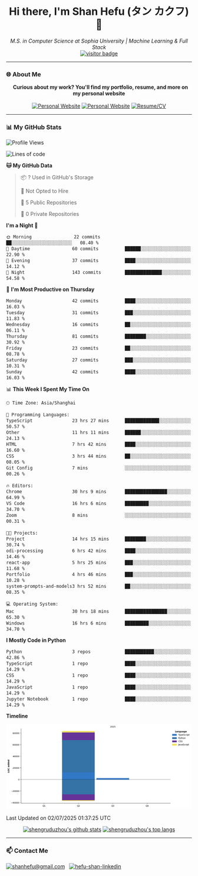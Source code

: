 <h1 align="center">
  Hi there, I'm Shan Hefu (タン カクフ) 👋
</h1>

<p align="center">
  <em>M.S. in Computer Science at Sophia University | Machine Learning & Full Stack </em>
  <br />
  <a href="https://github.com/shengruduzhou">
    <img src="https://visitor-badge.laobi.icu/badge?page_id=shengruduzhou.shengruduzhou&left_text=Visitors" alt="visitor badge"/>
  </a>
</p>

---

### 🌐 About Me

<p align="center">
  <b>Curious about my work? You'll find my portfolio, resume, and more on my personal website</b>
  <br><br>
  <a href="http://shengruduzhou.github.io/" target="blank" rel="noreferrer"><img src="https://img.shields.io/badge/Mypage-222222?style=for-the-badge&logo=githubpages&logoColor=white" alt="Personal Website"/></a>
  <a href="https://shanhefu-portfolio.vercel.app/" target="blank" rel="noreferrer"><img src="https://img.shields.io/badge/Portfolio-28a745?style=for-the-badge&logo=google-chrome&logoColor=white" alt="Personal Website"/></a>
  <a href="https://shengruduzhou.github.io/about%20me/2025/06/05/Introduction.html" target="blank" rel="noreferrer"><img src="https://img.shields.io/badge/Resume-d14836?style=for-the-badge&logo=reactiveresume&logoColor=white" alt="Resume/CV"/></a>
</p>
</p>

---

### 📊 My GitHub Stats

<!--START_SECTION:waka-->
![Profile Views](http://img.shields.io/badge/Profile%20Views-10-blue)

![Lines of code](https://img.shields.io/badge/From%20Hello%20World%20I%27ve%20Written-85.5%20thousand%20lines%20of%20code-blue)

**🐱 My GitHub Data** 

> 📦 ? Used in GitHub's Storage 
 > 
> 🚫 Not Opted to Hire
 > 
> 📜 5 Public Repositories 
 > 
> 🔑 0 Private Repositories 
 > 
**I'm a Night 🦉** 

```text
🌞 Morning                22 commits          ██░░░░░░░░░░░░░░░░░░░░░░░   08.40 % 
🌆 Daytime                60 commits          ██████░░░░░░░░░░░░░░░░░░░   22.90 % 
🌃 Evening                37 commits          ████░░░░░░░░░░░░░░░░░░░░░   14.12 % 
🌙 Night                  143 commits         ██████████████░░░░░░░░░░░   54.58 % 
```
📅 **I'm Most Productive on Thursday** 

```text
Monday                   42 commits          ████░░░░░░░░░░░░░░░░░░░░░   16.03 % 
Tuesday                  31 commits          ███░░░░░░░░░░░░░░░░░░░░░░   11.83 % 
Wednesday                16 commits          ██░░░░░░░░░░░░░░░░░░░░░░░   06.11 % 
Thursday                 81 commits          ████████░░░░░░░░░░░░░░░░░   30.92 % 
Friday                   23 commits          ██░░░░░░░░░░░░░░░░░░░░░░░   08.78 % 
Saturday                 27 commits          ███░░░░░░░░░░░░░░░░░░░░░░   10.31 % 
Sunday                   42 commits          ████░░░░░░░░░░░░░░░░░░░░░   16.03 % 
```


📊 **This Week I Spent My Time On** 

```text
🕑︎ Time Zone: Asia/Shanghai

💬 Programming Languages: 
TypeScript               23 hrs 27 mins      █████████████░░░░░░░░░░░░   50.57 % 
Other                    11 hrs 11 mins      ██████░░░░░░░░░░░░░░░░░░░   24.13 % 
HTML                     7 hrs 42 mins       ████░░░░░░░░░░░░░░░░░░░░░   16.60 % 
CSS                      3 hrs 44 mins       ██░░░░░░░░░░░░░░░░░░░░░░░   08.05 % 
Git Config               7 mins              ░░░░░░░░░░░░░░░░░░░░░░░░░   00.26 % 

🔥 Editors: 
Chrome                   30 hrs 9 mins       ████████████████░░░░░░░░░   64.99 % 
VS Code                  16 hrs 6 mins       █████████░░░░░░░░░░░░░░░░   34.70 % 
Zoom                     8 mins              ░░░░░░░░░░░░░░░░░░░░░░░░░   00.31 % 

🐱‍💻 Projects: 
Project                  14 hrs 15 mins      ████████░░░░░░░░░░░░░░░░░   30.74 % 
odi-processing           6 hrs 42 mins       ████░░░░░░░░░░░░░░░░░░░░░   14.46 % 
react-app                5 hrs 25 mins       ███░░░░░░░░░░░░░░░░░░░░░░   11.68 % 
Portfolio                4 hrs 46 mins       ███░░░░░░░░░░░░░░░░░░░░░░   10.28 % 
system-prompts-and-models3 hrs 52 mins       ██░░░░░░░░░░░░░░░░░░░░░░░   08.35 % 

💻 Operating System: 
Mac                      30 hrs 18 mins      ████████████████░░░░░░░░░   65.30 % 
Windows                  16 hrs 6 mins       █████████░░░░░░░░░░░░░░░░   34.70 % 
```

**I Mostly Code in Python** 

```text
Python                   3 repos             ███████████░░░░░░░░░░░░░░   42.86 % 
TypeScript               1 repo              ████░░░░░░░░░░░░░░░░░░░░░   14.29 % 
CSS                      1 repo              ████░░░░░░░░░░░░░░░░░░░░░   14.29 % 
JavaScript               1 repo              ████░░░░░░░░░░░░░░░░░░░░░   14.29 % 
Jupyter Notebook         1 repo              ████░░░░░░░░░░░░░░░░░░░░░   14.29 % 
```



**Timeline**

![Lines of Code chart](https://raw.githubusercontent.com/shengruduzhou/shengruduzhou/main/assets/bar_graph.png)


 Last Updated on 02/07/2025 01:37:25 UTC
<!--END_SECTION:waka-->

<p align="center">
  <a href="https://github.com/shengruduzhou" target="_blank" rel="noreferrer">
    <a href="https://github.com/shengruduzhou" target="blank"><img src="https://github-readme-stats.vercel.app/api?username=shengruduzhou&show_icons=true&locale=en&theme=tokyonight&count_private=true" alt="shengruduzhou's github stats"/></a>
    <a href="https://github.com/shengruduzhou" target="blank"><img src="https://github-readme-stats.vercel.app/api/top-langs/?username=shengruduzhou&layout=compact&locale=en&theme=tokyonight" alt="shengruduzhou's top langs"/></a>
  </a>
</p>

---

### 📫 Contact Me

<p align="left">
  <a href="mailto:shanhefu@gmail.com" target="blank"><img align="center" src="https://img.shields.io/badge/Gmail-D14836?style=for-the-badge&logo=gmail&logoColor=white" alt="shanhefu@gmail.com" /></a>
  <a href="https://linkedin.com/in/hefu-shan-054b24361/" target="blank"><img align="center" src="https://img.shields.io/badge/LinkedIn-0077B5?style=for-the-badge&logo=linkedin&logoColor=white" alt="hefu-shan-linkedin" /></a>
</p>
